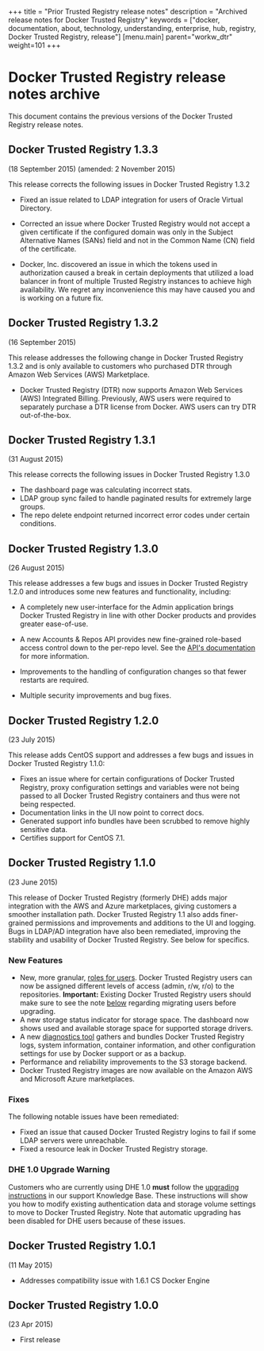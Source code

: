 +++
title = "Prior Trusted Registry release notes"
description = "Archived release notes for Docker Trusted Registry"
keywords = ["docker, documentation, about, technology, understanding, enterprise, hub, registry, Docker Trusted Registry, release"]
[menu.main]
parent="workw_dtr"
weight=101
+++


# Docker Trusted Registry release notes archive

This document contains the previous versions of the Docker Trusted Registry
release notes.

## Docker Trusted Registry 1.3.3
(18 September 2015) (amended: 2 November 2015)

This release corrects the following issues in Docker Trusted Registry 1.3.2

* Fixed an issue related to LDAP integration for users of Oracle Virtual Directory.

* Corrected an issue where Docker Trusted Registry would not accept a given certificate if the configured domain was only in the Subject Alternative Names
(SANs) field and not in the Common Name (CN) field of the certificate.

* Docker, Inc. discovered an issue in which the tokens used in authorization caused a break in certain deployments that utilized a load balancer in front of
multiple Trusted Registry instances to achieve high availability. We regret any
inconvenience this may have caused you and is working on a future fix.

## Docker Trusted Registry 1.3.2
(16 September 2015)

This release addresses the following change in Docker Trusted Registry 1.3.2 and is only available to customers who purchased DTR through Amazon Web Services (AWS) Marketplace.

* Docker Trusted Registry (DTR) now supports Amazon Web
Services (AWS) Integrated Billing. Previously, AWS users were required to
separately purchase a DTR license from Docker. AWS users can try DTR
out-of-the-box.

## Docker Trusted Registry 1.3.1
(31 August 2015)

This release corrects the following issues in Docker Trusted Registry 1.3.0

* The dashboard page was calculating incorrect stats.
* LDAP group sync failed to handle paginated results for extremely large groups.
* The repo delete endpoint returned incorrect error codes under certain conditions.

## Docker Trusted Registry 1.3.0
(26 August 2015)

This release addresses a few bugs and issues in Docker Trusted Registry 1.2.0 and introduces some new features and functionality, including:

* A completely new user-interface for the Admin application brings Docker Trusted Registry in line with other Docker products and provides greater ease-of-use.

* A new Accounts & Repos API provides new fine-grained role-based access control down to the per-repo level. See the [API's documentation](http://docs.docker.com/apidocs/v1.3.3/) for more information.

* Improvements to the handling of configuration changes so that fewer restarts are required.

* Multiple security improvements and bug fixes.

## Docker Trusted Registry 1.2.0
(23 July 2015)

This release adds CentOS support and addresses a few bugs and issues in Docker Trusted Registry 1.1.0:

* Fixes an issue where for certain configurations of Docker Trusted Registry, proxy configuration settings and variables were not being passed to all Docker Trusted Registry containers and thus were not being respected.
* Documentation links in the UI now point to correct docs.
* Generated support info bundles have been scrubbed to remove highly sensitive data.
* Certifies support for CentOS 7.1.

## Docker Trusted Registry 1.1.0
(23 June 2015)

This release of Docker Trusted Registry (formerly DHE) adds major integration
with the AWS and Azure marketplaces, giving customers a smoother installation
path. Docker Trusted Registry 1.1 also adds finer-grained permissions and
improvements and additions to the UI and logging. Bugs in LDAP/AD integration
have also been remediated, improving the stability and usability of Docker
Trusted Registry. See below for specifics.

### New Features

* New, more granular, [roles for users](configure/configuration.md#authentication). Docker Trusted Registry users can now be assigned different levels of access
(admin, r/w, r/o) to the repositories. **Important:** Existing Docker Trusted
Registry users should make sure to see the note [below](#dhe-1-0-upgrade-warning) regarding migrating users before upgrading.
* A new storage status indicator for storage space. The dashboard now shows used and available storage space for supported storage drivers.
* A new [diagnostics tool](adminguide.md#client-docker-daemon-diagnostics) gathers and bundles Docker Trusted Registry logs, system information, container
information, and other configuration settings for use by Docker support or as a
backup.
* Performance and reliability improvements to the S3 storage backend.
* Docker Trusted Registry images are now available on the Amazon AWS and Microsoft Azure marketplaces.

### Fixes

The following notable issues have been remediated:

* Fixed an issue that caused Docker Trusted Registry logins to fail if some LDAP servers were unreachable.
* Fixed a resource leak in Docker Trusted Registry storage.

### DHE 1.0 Upgrade Warning

Customers who are currently using DHE 1.0 **must** follow the [upgrading instructions](https://forums.docker.com/t/upgrading-docker-hub-enterprise-to-docker-trusted-registry/1925) in our support Knowledge Base. These instructions will show you how to modify existing authentication data and storage volume
settings to move to Docker Trusted Registry. Note that automatic upgrading has
been disabled for DHE users because of these issues.

## Docker Trusted Registry 1.0.1
(11 May 2015)

- Addresses compatibility issue with 1.6.1 CS Docker Engine

## Docker Trusted Registry 1.0.0
(23 Apr 2015)

- First release
